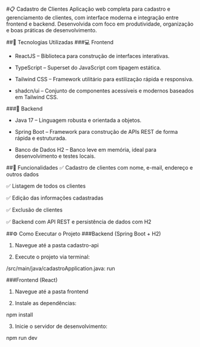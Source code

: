 #📋 Cadastro de Clientes
Aplicação web completa para cadastro e gerenciamento de clientes, com interface moderna e integração entre frontend e backend. Desenvolvida com foco em produtividade, organização e boas práticas de desenvolvimento.

##🚀 Tecnologias Utilizadas
###💻 Frontend
- ReactJS – Biblioteca para construção de interfaces interativas.

- TypeScript – Superset do JavaScript com tipagem estática.

- Tailwind CSS – Framework utilitário para estilização rápida e responsiva.

- shadcn/ui – Conjunto de componentes acessíveis e modernos baseados em Tailwind CSS.

###🔧 Backend
- Java 17 – Linguagem robusta e orientada a objetos.

- Spring Boot – Framework para construção de APIs REST de forma rápida e estruturada.

- Banco de Dados H2 – Banco leve em memória, ideal para desenvolvimento e testes locais.

##🧩 Funcionalidades
✅ Cadastro de clientes com nome, e-mail, endereço e outros dados

✅ Listagem de todos os clientes

✅ Edição das informações cadastradas

✅ Exclusão de clientes

✅ Backend com API REST e persistência de dados com H2

##⚙️ Como Executar o Projeto
###Backend (Spring Boot + H2)

1. Navegue até a pasta cadastro-api

2. Execute o projeto via terminal:

/src/main/java/cadastroApplication.java: run

###Frontend (React)

1. Navegue até a pasta frontend

2. Instale as dependências:

npm install

3. Inicie o servidor de desenvolvimento:

npm run dev

